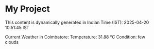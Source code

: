 # My Project

This content is dynamically generated in Indian Time (IST): 2025-04-20 10:51:45 IST


Current Weather in Coimbatore:
Temperature: 31.88 °C
Condition: few clouds

